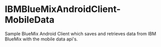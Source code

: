 IBMBlueMixAndroidClient-MobileData
==================================

Sample BlueMix Android Client which saves and retrieves data from IBM BlueMix with the mobile data api's. 
